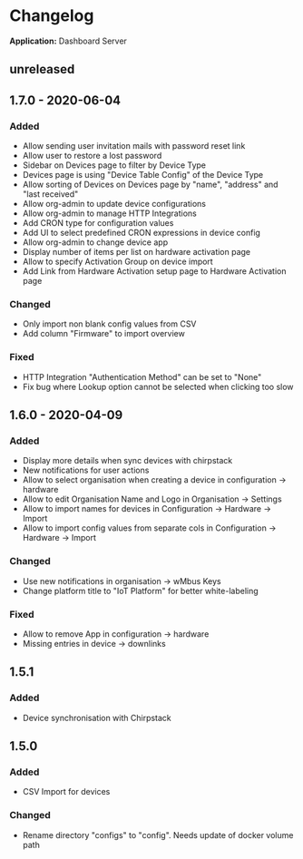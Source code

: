 # Changelog

**Application:** Dashboard Server

## unreleased

## 1.7.0 - 2020-06-04

### Added
- Allow sending user invitation mails with password reset link
- Allow user to restore a lost password
- Sidebar on Devices page to filter by Device Type
- Devices page is using "Device Table Config" of the Device Type
- Allow sorting of Devices on Devices page by "name", "address" and "last received"
- Allow org-admin to update device configurations
- Allow org-admin to manage HTTP Integrations
- Add CRON type for configuration values
- Add UI to select predefined CRON expressions in device config
- Allow org-admin to change device app
- Display number of items per list on hardware activation page
- Allow to specify Activation Group on device import
- Add Link from Hardware Activation setup page to Hardware Activation page

### Changed
- Only import non blank config values from CSV
- Add column "Firmware" to import overview

### Fixed
- HTTP Integration "Authentication Method" can be set to "None"
- Fix bug where Lookup option cannot be selected when clicking too slow

## 1.6.0 - 2020-04-09

### Added
- Display more details when sync devices with chirpstack
- New notifications for user actions
- Allow to select organisation when creating a device in configuration -> hardware
- Allow to edit Organisation Name and Logo in Organisation -> Settings
- Allow to import names for devices in Configuration -> Hardware -> Import
- Allow to import config values from separate cols in Configuration -> Hardware -> Import

### Changed
- Use new notifications in organisation -> wMbus Keys
- Change platform title to "IoT Platform" for better white-labeling

### Fixed
- Allow to remove App in configuration -> hardware
- Missing entries in device -> downlinks

## 1.5.1

### Added
- Device synchronisation with Chirpstack

## 1.5.0

### Added
- CSV Import for devices

### Changed
- Rename directory "configs" to "config". Needs update of docker volume path
